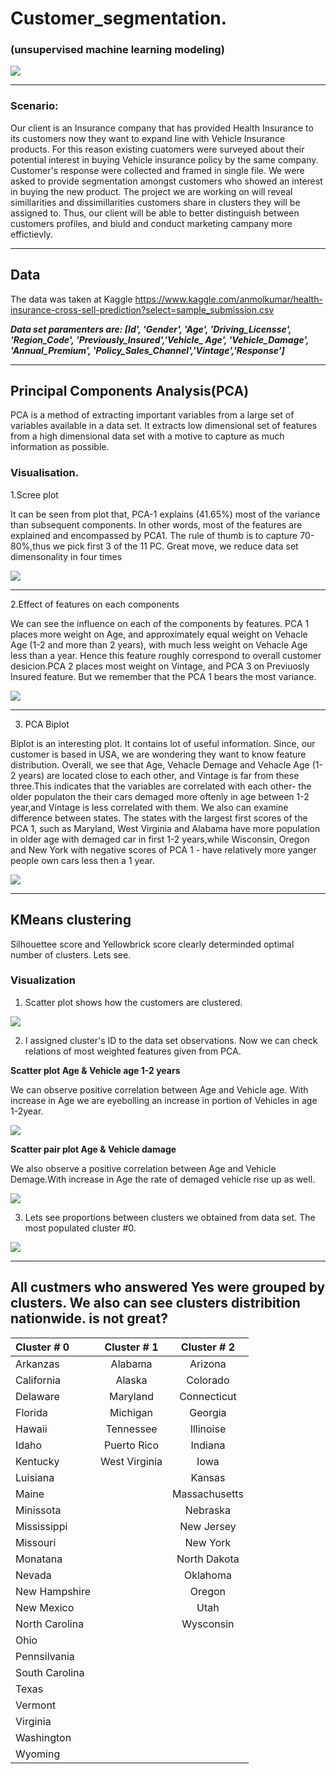 # Customer_segmentation.

### (unsupervised  machine learning modeling) 

![](https://github.com/evgenygrobov/Customer_clustering./blob/main/images/product-service-segmentation-28071896.jpg)


---

### Scenario:

Our client is an Insurance company that has provided Health Insurance to its customers now they want to expand line with  Vehicle Insurance products. For this reason existing cuatomers were surveyed about their potential interest in buying Vehicle insurance policy by the same company. Customer's response were collected and framed in single file. 
We were asked to provide segmentation amongst customers who showed an interest in buying the new product. The project we are working on will reveal simillarities and dissimillarities customers share in clusters they will be assigned to. Thus, our client will be able to better distinguish between customers profiles,  and biuld and conduct marketing campany more effictievly.  

---

## Data

The data was taken at Kaggle  https://www.kaggle.com/anmolkumar/health-insurance-cross-sell-prediction?select=sample_submission.csv

***Data set paramenters are: [Id', 'Gender', 'Age', 'Driving_Licensse', 'Region_Code', 'Previously_Insured','Vehicle_
Age', 'Vehicle_Damage', 'Annual_Premium', 'Policy_Sales_Channel','Vintage','Response']***
       

---

## Principal Components Analysis(PCA)
PCA is a method of extracting important variables from a large set of variables available in a data set. It extracts low dimensional set of features from a high dimensional data set with a motive to capture as much information as possible.

### Visualisation.

1.Scree plot

It can be seen from plot that, PCA-1 explains (41.65%) most of the variance than subsequent components. In other words, most of the features are explained and encompassed by PCA1. The rule of thumb is to capture 70-80%,thus we pick first 3 of the 11 PC. Great move, we reduce data set dimensonality in four times

![](https://github.com/evgenygrobov/Customer_clustering./blob/main/images/PCA__scree-1.png)  

---

2.Effect of features on each components

We can see the influence on each of the components by features. PCA 1 places more weight on Age, and approximately equal weight on Vehacle Age (1-2 and more than 2 years), with much less weight on Vehacle Age less than a year. Hence this feature roughly correspond to overall customer desicion.PCA 2 places most weight on Vintage, and PCA 3 on Previuosly Insured feature. But we remember that the PCA 1 bears the most variance.

![](https://github.com/evgenygrobov/Customer_clustering./blob/main/images/PCA_componets_heatmap.png)

---

3. PCA Biplot

Biplot is an interesting plot. It contains lot of useful information. Since, our customer is based in USA, we are wondering they want to know feature distribution.
Overall, we see that Age, Vehacle Demage and Vehacle Age (1-2 years) are located close to each other, and Vintage is far from these three.This indicates that the variables are correlated with each other- the older populaton the their cars demaged more oftenly in age between 1-2 year,and Vintage is less correlated with them.
We also can examine difference between states. The states with the largest first scores of the PCA 1, such as Maryland, West Virginia and Alabama have more population in older age with demaged car in first 1-2 years,while Wisconsin, Oregon and New York with negative scores of PCA 1 - have relatively more yanger people own cars less then a 1 year. 

![](https://github.com/evgenygrobov/Customer_clustering./blob/main/images/Bi_plot.png)

---

## KMeans clustering

Silhouettee score and Yellowbrick score clearly determinded  optimal number of clusters. Lets see.

### Visualization

1. Scatter plot shows how the customers are clustered.

![](https://github.com/evgenygrobov/Customer_clustering./blob/main/images/PCA_labled__YES_customers.png)

2. I assigned cluster's ID to the data set observations. Now we can check relations of  most weighted features given from PCA.

**Scatter plot Age & Vehicle age 1-2 years**

We can observe positive correlation between Age and Vehicle age. With increase in Age we are eyebolling an increase in portion of Vehicles in age 1-2year.

![](https://github.com/evgenygrobov/Customer_clustering./blob/main/images/Age_PairWith_Vehicle_Age_1-2%20Year.png)


**Scatter pair plot Age & Vehicle damage**

 We also observe a positive correlation between Age and Vehicle Demage.With increase in Age the rate of demaged vehicle rise up as well.

![](https://github.com/evgenygrobov/Customer_clustering./blob/main/images/Age_PairWith_Vehicle_Damage.png)


3. Lets see proportions between clusters we obtained from data set. The most populated cluster #0.

![](https://github.com/evgenygrobov/Customer_clustering./blob/main/images/Pie_chart__Clusters_%25.png)

---

## All custmers who answered Yes were grouped by clusters. We also can see clusters distribition nationwide. is not great?


|    Cluster # 0   | Cluster # 1         |   Cluster # 2           | 
|:-----------------|:-------------------:|:-----------------------:|
| Arkanzas         | Alabama             | Arizona                 | 
| California       | Alaska              | Colorado                | 
| Delaware         | Maryland            | Connecticut             | 
| Florida          | Michigan            | Georgia                 | 
| Hawaii           | Tennessee           | Illinoise               | 
| Idaho            | Puerto Rico         | Indiana                 |        
| Kentucky         | West Virginia       | Iowa                    |
| Luisiana         |                     | Kansas                  |
| Maine            |                     | Massachusetts           |
| Minissota        |                     | Nebraska                |
| Mississippi      |                     | New Jersey              |
| Missouri         |                     | New York                |
| Monatana         |                     | North Dakota            |
| Nevada           |                     | Oklahoma                |
| New Hampshire    |                     | Oregon                  |
| New Mexico       |                     | Utah                    |
| North Carolina   |                     | Wysconsin               |
| Ohio             |                     |                         |
| Pennsilvania     |                     |                         |
| South Carolina   |                     |                         |
| Texas            |                     |                         |
| Vermont          |                     |                         |
| Virginia         |                     |                         |
| Washington       |                     |                         |
| Wyoming          |                     |                         |
